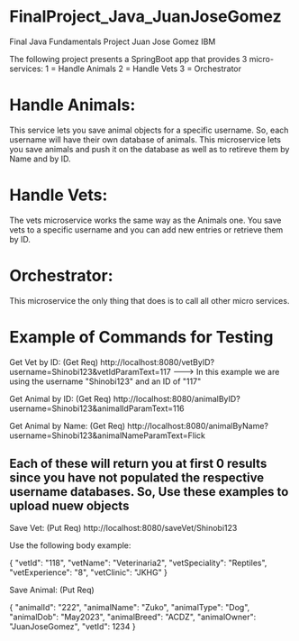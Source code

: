 # FinalProject_Java_JuanJoseGomez
Final Java Fundamentals Project Juan Jose Gomez IBM

The following project presents a SpringBoot app that provides 3 micro-services:
      1 = Handle Animals
      2 = Handle Vets
      3 = Orchestrator

# Handle Animals:
This service lets you save animal objects for a specific username. So, each username will have their own database of animals. This microservice lets you save animals and push it on the database as well as to retireve them by Name and by ID. 

# Handle Vets:
The vets microservice works the same way as the Animals one. You save vets to a specific username and you can add new entries or retrieve them by ID.

# Orchestrator:
This microservice the only thing that does is to call all other micro services.

# Example of Commands for Testing
Get Vet by ID: (Get Req)
http://localhost:8080/vetByID?username=Shinobi123&vetIdParamText=117 ---> In this example we are using the username "Shinobi123" and an ID of "117"

Get Animal by ID: (Get Req)
http://localhost:8080/animalByID?username=Shinobi123&animalIdParamText=116

Get Animal by Name: (Get Req)
http://localhost:8080/animalByName?username=Shinobi123&animalNameParamText=Flick

## Each of these will return you at first 0 results since you have not populated the respective username databases. So, Use these examples to upload nuew objects

Save Vet: (Put Req)
http://localhost:8080/saveVet/Shinobi123

Use the following body example:

{
    "vetId": "118",
    "vetName": "Veterinaria2",
    "vetSpeciality": "Reptiles",
    "vetExperience": "8",
    "vetClinic": "JKHG"
}

Save Animal: (Put Req)

{
    "animalId": "222",
    "animalName": "Zuko",
    "animalType": "Dog",
    "animalDob": "May2023",
    "animalBreed": "ACDZ",
    "animalOwner": "JuanJoseGomez",
    "vetId": 1234
}

